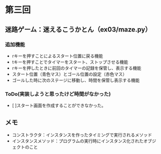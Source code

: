 # 第三回
## 迷路ゲーム：迷えるこうかとん（ex03/maze.py）
### 追加機能
- rキーを押すことによるスタート位置に戻る機能
- tキーを押すことでタイマーをスタート、ストップさせる機能
- rキーを押したときに前回のタイマーの記録を保管し、表示する機能
- スタート位置（青色マス）とゴール位置の設定（赤色マス）
- ゴールした時に次のステージに移動し、時間を保管し表示する機能

### ToDo(実装しようと思ったけど時間がなかった)
- [ ]スタート画面を作成することができなかった。

## メモ
- コンストラクタ：インスタンスを作ったタイミングで実行されるメソッド
- インスタンスメソッド：プログラムの実行時にインスタンス化されたオブジェクトのこと